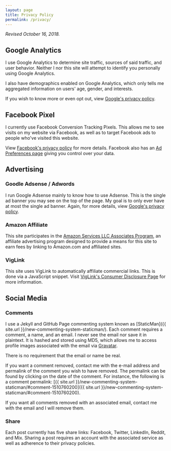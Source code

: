 ```yaml
---
layout: page
title: Privacy Policy
permalink: /privacy/
---
```


*Revised October 16, 2018.*

## Google Analytics

I use Google Analytics to determine site traffic, sources of said traffic, and user behavior. Neither I nor this site will attempt to identify you personally using Google Analytics.

I also have demographics enabled on Google Analytics, which only tells me aggregated information on users' age, gender, and interests.

If you wish to know more or even opt out, view [Google's privacy policy](http://www.google.com/intl/en/policies/privacy/).

## Facebook Pixel

I currently use Facebook Conversion Tracking Pixels. This allows me to see visits on my website via Facebook, as well as to target Facebook ads to people who've visited this website.

View [Facebook's privacy policy](https://www.facebook.com/about/privacy/) for more details. Facebook also has an [Ad Preferences page](https://www.facebook.com/ads/preferences/) giving you control over your data.

## Advertising

### Goodle Adsense / Adwords

I run Google Adsense mainly to know how to use Adsense. This is the single ad banner you may see on the top of the page. My goal is to only ever have at most the single ad banner. Again, for more details, view [Google's privacy policy](http://www.google.com/intl/en/policies/privacy/).

### Amazon Affiliate

This site participates in the [Amazon Services LLC Associates Program](https://affiliate-program.amazon.com/help/operating/agreement), an affiliate advertising program designed to provide a means for this site to earn fees by linking to Amazon.com and affiliated sites.

### VigLink

This site uses VigLink to automatically affiliate commercial links. This is done via a JavaScript snippet. Visit [VigLink's Consumer Disclosure Page](https://www.viglink.com/legal/consumer-disclosure/) for more information.

## Social Media

### Comments

I use a Jekyll and GitHub Page commenting system known as [StaticMan]({{ site.url }}/new-commenting-system-staticman/). Each comment requires a comment, a name, and an email. I never see the email nor save it in plaintext. It is hashed and stored using MD5, which allows me to access profile images associated with the email via [Gravatar](https://www.gravatar.com).

There is no requirement that the email or name be real.

If you want a comment removed, contact me with the e-mail address and permalink of the comment you wish to have removed. The permalink can be found by clicking on the date of the comment. For instance, the following is a comment permalink: [{{ site.url }}/new-commenting-system-staticman/#comment-1510760200]({{ site.url }}/new-commenting-system-staticman/#comment-1510760200).

If you want all comments removed with an associated email, contact me with the email and I will remove them.

### Share

Each post currently has five share links: Facebook, Twitter, LinkedIn, Reddit, and Mix. Sharing a post requires an account with the associated service as well as adherence to their privacy policies.
